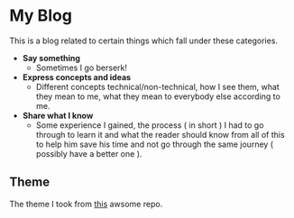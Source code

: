 # My Blog

This is a blog related to certain things which fall under these categories.

- **Say something**
  - Sometimes I go berserk!
- **Express concepts and ideas**
  - Different concepts technical/non-technical, how I see them, what they mean to me, what they mean to everybody else according to me.
- **Share what I know** 
  - Some experience I gained, the process ( in short ) I had to go through to learn it and what the reader should know from all of this to help him save his time and not go through the same journey ( possibly have a better one ).

## Theme

The theme I took from [this](https://github.com/victorvoid/space-jekyll-template) awsome repo.
